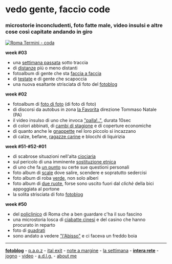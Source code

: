 # vedo gente, faccio code  
### microstorie inconcludenti, foto fatte male, video insulsi e altre cose così capitate andando in giro     

[![](https://drive.google.com/uc?id=1TjUiIqO-U8bfIwu7pQB_e4YwtAXVzfxr "Roma Termini - coda")](https://photos.app.goo.gl/ys8AAiCGfMq13ojq5) 


**week #03**  
- una [settimana passata](/20wk03-inincognito-lasettimana.md) sotto traccia
- di [distanze](20wk03-distanze-jogno.md) più o meno distanti  
- fotoalbum di gente che sta [faccia a faccia](https://photos.app.goo.gl/t4DAkoyFZLDQ4gQE9)  
- di [testate](/20wk03-scapocciati-jogno.md) e di gente che scapoccia
- una nuova esaltante strisciata di foto del [fotoblog](https://photos.app.goo.gl/ys8AAiCGfMq13ojq5)  


**week #02**  
- fotoalbum di [foto di foto](https://photos.app.goo.gl/nLBfCofiNfdtAiWcA) (di foto di foto) 
- di discorsi da autobus in zona [la Favorita](/20wk02-prospettive-lasettimana.md) direzione Tommaso Natale (PA)  
- il video insulso di uno che invoca ["palla!.."](https://youtu.be/_2n0INR4Y7w), durata 10sec   
- di colori abbinati, di [cambi di stagione](/20wk02-ragazzi-noteamargine.md) e di coperture economiche    
- di quanto anche le [gnappette](/19wk36-gnappetta-interarete.md) nel loro piccolo si incazzano   
- di calze, befane, [ragazze carine](/20wk02-befana-italexit.md) e blocchi di liquirizia   

**week #51-#52-#01**  
- di scabrose situazioni nell'alta [ciociaria](/19wk36-ciociara-interarete.md)  
- sul pericolo di una imminente [sostituzione etnica](/20wk01-sostituzione-italexit.md)  
- di uno che fa [un punto](/19wk36-comunicazionipersonali-interarete.md) su certe sue questioni personali  
- foto album di [scale](https://photos.app.goo.gl/vHx1LAQk8Xs6YTWW9) dove salire, scendere e sopratutto sedercisi  
- foto album di roba [verde](https://photos.app.goo.gl/Qb8hwUaHCyeUmyqx5), non solo alberi  
- foto album di [due ruote](https://photos.app.goo.gl/8hB2sPqda4Ct1JgNA), forse sono uscito fuori dal *clichè* della bici appoggiata al portone   
- la solita strisciata di foto [fotoblog](https://photos.app.goo.gl/ys8AAiCGfMq13ojq5)     

**week #50**  
- del [policlinico](/19wk50-policlinico-lasettimana.md) di Roma che a ben guardare c'ha il suo fascino  
- una microstoria losca di [ciabatte cinesi](/19wk36-ciabatte-interarete.html) e del casino che hanno procurato in reparto     
- foto di [quadrati](https://photos.app.goo.gl/zQsM9qa9a1SiPt5z8)    
- sono andato a vedere ["l'Abisso"](/19wk50-calata-roma.html) e ci faceva un freddo boia    

<!---  
**week #48 - #49**  
- [una settimana](/19wk49-performance-lasettimana.md) dalle inattese *performace*  
- foto di quando si sta [appesi](https://photos.app.goo.gl/ckHYESejN2H6qt3S6) come sugli alberi le foglie  
- video insulso sul [via vai](https://youtu.be/Pu4mT19fQVY) nella penombra della Metro B (veramente avvincente!)  
- foto di [coppie lui/lei](https://photos.app.goo.gl/auwH1qsLiHtnewvEA)  
--->  

---  
[**fotoblog**](https://photos.app.goo.gl/ys8AAiCGfMq13ojq5) - [p.a.p.z](/papz.md) - [ital exit](/italexit.md) - [note a margine](/incrociati.md) - [la settimana](/lasettimana.md) - [**intera rete**](/interarete.md) - [jogno](/jogno.md) - [video](https://www.youtube.com/channel/UCDoy-lXaaJVugJ9bLVSXGJw?view_as=subscriber) - [a.d.l.g.](https://www.youtube.com/channel/UC8B2bq3VdPtSeLzryWwNAlQ) - [about me](/aboutme.md)  
    


